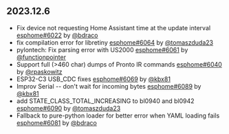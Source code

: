 ## 2023.12.6

- Fix device not requesting Home Assistant time at the update interval [esphome#6022](https://github.com/esphome/esphome/pull/6022) by [@bdraco](https://github.com/bdraco)
- fix compilation error for libretiny [esphome#6064](https://github.com/esphome/esphome/pull/6064) by [@tomaszduda23](https://github.com/tomaszduda23)
- pylontech: Fix parsing error with US2000 [esphome#6061](https://github.com/esphome/esphome/pull/6061) by [@functionpointer](https://github.com/functionpointer)
- Support full (>460 char) dumps of Pronto IR commands [esphome#6040](https://github.com/esphome/esphome/pull/6040) by [@rpaskowitz](https://github.com/rpaskowitz)
- ESP32-C3 USB_CDC fixes [esphome#6069](https://github.com/esphome/esphome/pull/6069) by [@kbx81](https://github.com/kbx81)
- Improv Serial -- don't wait for incoming bytes [esphome#6089](https://github.com/esphome/esphome/pull/6089) by [@kbx81](https://github.com/kbx81)
- add STATE_CLASS_TOTAL_INCREASING to bl0940 and bl0942 [esphome#6090](https://github.com/esphome/esphome/pull/6090) by [@tomaszduda23](https://github.com/tomaszduda23)
- Fallback to pure-python loader for better error when YAML loading fails [esphome#6081](https://github.com/esphome/esphome/pull/6081) by [@bdraco](https://github.com/bdraco)

